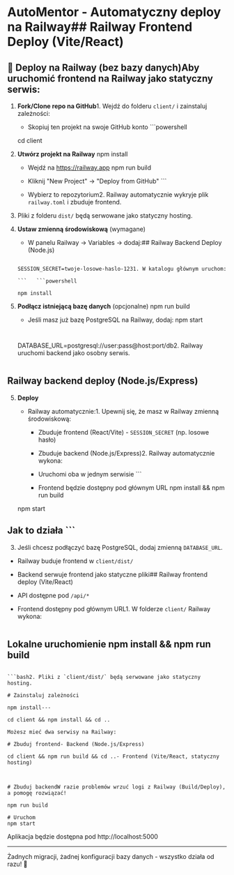 # AutoMentor - Automatyczny deploy na Railway## Railway Frontend Deploy (Vite/React)



## 🚀 Deploy na Railway (bez bazy danych)Aby uruchomić frontend na Railway jako statyczny serwis:



1. **Fork/Clone repo na GitHub**1. Wejdź do folderu `client/` i zainstaluj zależności:

   - Skopiuj ten projekt na swoje GitHub konto   ```powershell

   cd client

2. **Utwórz projekt na Railway**   npm install

   - Wejdź na https://railway.app   npm run build

   - Kliknij "New Project" → "Deploy from GitHub"   ```

   - Wybierz to repozytorium2. Railway automatycznie wykryje plik `railway.toml` i zbuduje frontend.

3. Pliki z folderu `dist/` będą serwowane jako statyczny hosting.

3. **Ustaw zmienną środowiskową** (wymagane)

   - W panelu Railway → Variables → dodaj:## Railway Backend Deploy (Node.js)

   ```

   SESSION_SECRET=twoje-losowe-haslo-1231. W katalogu głównym uruchom:

   ```   ```powershell

   npm install

4. **Podłącz istniejącą bazę danych** (opcjonalne)   npm run build

   - Jeśli masz już bazę PostgreSQL na Railway, dodaj:   npm start

   ```   ```

   DATABASE_URL=postgresql://user:pass@host:port/db2. Railway uruchomi backend jako osobny serwis.

   ```

## Railway backend deploy (Node.js/Express)

5. **Deploy**

   - Railway automatycznie:1. Upewnij się, że masz w Railway zmienną środowiskową:

     - Zbuduje frontend (React/Vite)   - `SESSION_SECRET` (np. losowe hasło)

     - Zbuduje backend (Node.js/Express)2. Railway automatycznie wykona:

     - Uruchomi oba w jednym serwisie   ```

     - Frontend będzie dostępny pod głównym URL   npm install && npm run build

   npm start

## Jak to działa   ```

3. Jeśli chcesz podłączyć bazę PostgreSQL, dodaj zmienną `DATABASE_URL`.

- Railway buduje frontend w `client/dist/`

- Backend serwuje frontend jako statyczne pliki## Railway frontend deploy (Vite/React)

- API dostępne pod `/api/*`

- Frontend dostępny pod głównym URL1. W folderze `client/` Railway wykona:

   ```

## Lokalne uruchomienie   npm install && npm run build

   ```

```bash2. Pliki z `client/dist/` będą serwowane jako statyczny hosting.

# Zainstaluj zależności

npm install---

cd client && npm install && cd ..

Możesz mieć dwa serwisy na Railway:

# Zbuduj frontend- Backend (Node.js/Express)

cd client && npm run build && cd ..- Frontend (Vite/React, statyczny hosting)



# Zbuduj backendW razie problemów wrzuć logi z Railway (Build/Deploy), a pomogę rozwiązać!

npm run build

# Uruchom
npm start
```

Aplikacja będzie dostępna pod http://localhost:5000

---

Żadnych migracji, żadnej konfiguracji bazy danych - wszystko działa od razu! 🎉